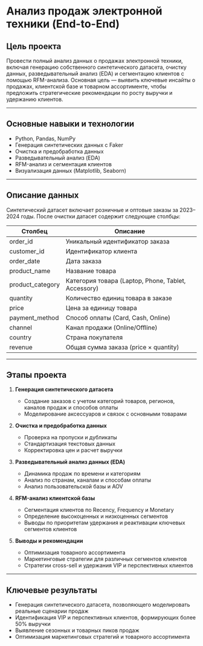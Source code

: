 # Анализ продаж электронной техники (End-to-End)

## Цель проекта
Провести полный анализ данных о продажах электронной техники, включая генерацию собственного синтетического датасета, очистку данных, разведывательный анализ (EDA) и сегментацию клиентов с помощью RFM-анализа. Основная цель — выявить ключевые инсайты о продажах, клиентской базе и товарном ассортименте, чтобы предложить стратегические рекомендации по росту выручки и удержанию клиентов.

---

## Основные навыки и технологии
- Python, Pandas, NumPy  
- Генерация синтетических данных с Faker  
- Очистка и предобработка данных  
- Разведывательный анализ (EDA)  
- RFM-анализ и сегментация клиентов  
- Визуализация данных (Matplotlib, Seaborn)  

---

## Описание данных
Синтетический датасет включает розничные и оптовые заказы за 2023–2024 годы. После очистки датасет содержит следующие столбцы:  

| Столбец | Описание |
|---------|----------|
| order_id | Уникальный идентификатор заказа |
| customer_id | Идентификатор клиента |
| order_date | Дата заказа |
| product_name | Название товара |
| product_category | Категория товара (Laptop, Phone, Tablet, Accessory) |
| quantity | Количество единиц товара в заказе |
| price | Цена за единицу товара |
| payment_method | Способ оплаты (Card, Cash, Online) |
| channel | Канал продажи (Online/Offline) |
| country | Страна покупателя |
| revenue | Общая сумма заказа (price × quantity) |

---

## Этапы проекта
1. **Генерация синтетического датасета**  
   - Создание заказов с учетом категорий товаров, регионов, каналов продаж и способов оплаты  
   - Моделирование аксессуаров и связок с основными товарами  

2. **Очистка и предобработка данных**  
   - Проверка на пропуски и дубликаты  
   - Стандартизация текстовых данных  
   - Корректировка цен и расчет выручки  

3. **Разведывательный анализ данных (EDA)**  
   - Динамика продаж по времени и категориям  
   - Анализ по странам, каналам и способам оплаты  
   - Анализ пользовательской базы и AOV  

4. **RFM-анализ клиентской базы**  
   - Сегментация клиентов по Recency, Frequency и Monetary  
   - Определение высокоценных и низкоценных сегментов  
   - Выводы по приоритетам удержания и реактивации ключевых сегментов клиентов

5. **Выводы и рекомендации**  
   - Оптимизация товарного ассортимента  
   - Маркетинговые стратегии для различных сегментов клиентов  
   - Стратегии cross-sell и удержания VIP и перспективных клиентов  

---

## Ключевые результаты
- Генерация синтетического датасета, позволяющего моделировать реальные сценарии продаж
- Идентификация VIP и перспективных клиентов, формирующих более 50% выручки  
- Выявление сезонных и товарных пиков продаж  
- Оптимизация маркетинговых стратегий и товарного ассортимента  
